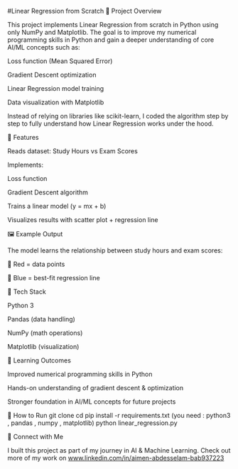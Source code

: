 #Linear Regression from Scratch
📌 Project Overview

This project implements Linear Regression from scratch in Python using only NumPy and Matplotlib.
The goal is to improve my numerical programming skills in Python and gain a deeper understanding of core AI/ML concepts such as:

Loss function (Mean Squared Error)

Gradient Descent optimization

Linear Regression model training

Data visualization with Matplotlib

Instead of relying on libraries like scikit-learn, I coded the algorithm step by step to fully understand how Linear Regression works under the hood.



🚀 Features

Reads dataset: Study Hours vs Exam Scores

Implements:

Loss function

Gradient Descent algorithm

Trains a linear model (y = mx + b)

Visualizes results with scatter plot + regression line



🖼 Example Output

The model learns the relationship between study hours and exam scores:

🔴 Red = data points

🔵 Blue = best-fit regression line



📂 Tech Stack

Python 3

Pandas (data handling)

NumPy (math operations)

Matplotlib (visualization)



🎯 Learning Outcomes

Improved numerical programming skills in Python

Hands-on understanding of gradient descent & optimization

Stronger foundation in AI/ML concepts for future projects



📌 How to Run
git clone <your-repo-url>
cd <repo-name>
pip install -r requirements.txt (you need : python3 , pandas , numpy , matplotlib)
python linear_regression.py



🔗 Connect with Me

I built this project as part of my journey in AI & Machine Learning.
Check out more of my work on www.linkedin.com/in/aimen-abdesselam-bab937223





